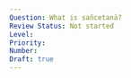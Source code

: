 ```yaml
---
Question: What is sañcetanā?
Review Status: Not started
Level: 
Priority: 
Number: 
Draft: true
---
```

